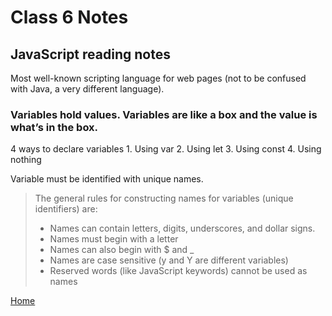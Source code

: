 # Class 6 Notes

## JavaScript reading notes

Most well-known scripting language for web pages (not to be confused with Java, a very different language).

### Variables hold values.  Variables are like a box and the value is what’s in the box.

4 ways to declare variables
    1. Using var
    2. Using let
    3. Using const
    4. Using nothing

Variable must be identified with unique names.

> The general rules for constructing names for variables (unique identifiers) are:
   > - Names can contain letters, digits, underscores, and dollar signs.
   > - Names must begin with a letter
   > - Names can also begin with $ and _ 
   > - Names are case sensitive (y and Y are different variables)
> - Reserved words (like JavaScript keywords) cannot be used as names

[Home](README.md)